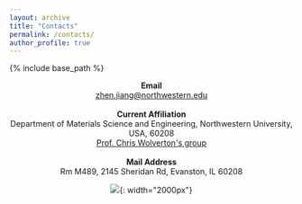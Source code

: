 ```yaml
---
layout: archive
title: "Contacts"
permalink: /contacts/
author_profile: true
---
```


{% include base_path %}

<center><b>Email</b></center>

<center><u> zhen.jiang@northwestern.edu</u></center>

<br/>
<center><b>Current Affiliation</b></center>

<center> Department of Materials Science and Engineering, Northwestern University, USA, 60208</center>
<center><u> <a href="https://sites.google.com/site/wolvertonresearchgroup/welcome?authuser=0"> Prof. Chris Wolverton's group </a> </u></center>

<br/>

<center><b>Mail Address</b></center>

<center>Rm M489, 2145 Sheridan Rd, Evanston, IL 60208

<br/>

![]({{site.baseurl}}/images/Chicago.jpeg){: width="2000px"}



